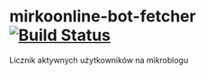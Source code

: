 # mirkoonline-bot-fetcher [![Build Status](https://travis-ci.org/tomekbielaszewski/mirkoonline-bot-fetcher.svg)](https://travis-ci.org/tomekbielaszewski/mirkoonline-bot-fetcher)

Licznik aktywnych użytkowników na mikroblogu


